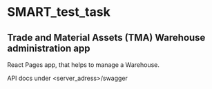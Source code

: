 # SMART_test_task
## Trade and Material Assets (TMA) Warehouse administration app

React Pages app, that helps to manage a Warehouse. 

API docs under <server_adress>/swagger
